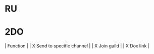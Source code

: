 # RU
# 












# 2DO
| Function |
| X Send to specific channel |
| X Join guild |
| X Dox link |

